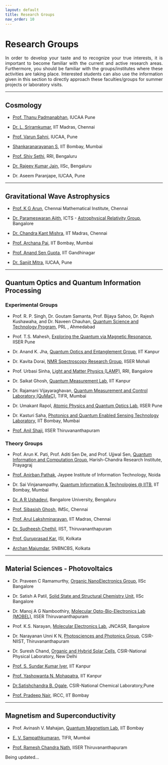 ```yaml
---
layout: default
title: Research Groups
nav_order: 10
---
```


# Research Groups

<p style="text-align:justify">
In order to develop your taste and to recognize your true interests, it is important to become familiar with the current and active research areas. Furthermore, you should be familiar with the groups/institutes where these activities are taking place. Interested students can also use the information given in this section to directly approach these faculties/groups for summer projects or laboratory visits.
</p>

---

## Cosmology
- [Prof. Thanu Padmanabhan](http://www.iucaa.in/~paddy/), IUCAA Pune

- [Dr. L. Sriramkumar](https://physics.iitm.ac.in/sriramkumar), IIT Madras, Chennai

- [Prof. Varun Sahni](https://www.iau.org/administration/membership/individual/8343/), IUCAA, Pune

- [Shankaranarayanan S](http://www.phy.iitb.ac.in/en/content/shankaranarayanan-s), IIT Bombay, Mumbai

- [Prof. Shiv Sethi](http://www.rri.res.in/aa_shivsethi.html), RRI, Bengaluru

- [Dr. Rajeev Kumar Jain](https://iiscprofiles.irins.org/profile/66327), IISc, Bengaluru

- Dr. Aseem Paranjape, IUCAA, Pune 

---
## Gravitational Wave Astrophysics

- [Prof. K G Arun](https://www.cmi.ac.in/people/fac-profile.php?id=kgarun), Chennai Mathematical Institute, Chennai

- [Dr. Parameswaran Ajith](https://home.icts.res.in/~ajith/Home.html), ICTS - [Astrophysical Relativity Group](https://www.icts.res.in/research/astrorel), Bangalore

- [Dr. Chandra Kant Mishra](https://iitm.irins.org/profile/68393), IIT Madras, Chennai

- [Prof. Archana Pai](http://www.phy.iitb.ac.in/en/content/prof-archana-pai), IIT Bombay, Mumbai

- [Prof. Anand Sen Gupta](http://www.iitgn.ac.in/faculty/phy/fac-anand), IIT Gandhinagar

- [Dr. Sanjit Mitra](http://www.iucaa.in/~sanjit/home/About_Me.html), IUCAA, Pune

---
## Quantum Optics and Quantum Information Processing

### Experimental Groups

-  Prof. R. P. Singh, Dr. Goutam Samanta, Prof. Bijaya Sahoo, Dr. Rajesh Kushawaha, and Dr. Naveen Chauhan, [Quantum Science and Technology Program](https://www.prl.res.in/~rpsingh/QSTProgram/index.html), PRL , Ahmedabad

- Prof. T.S. Mahesh, [Exploring the Quantum via
Magnetic Resonance](http://www.iiserpune.ac.in/~mahesh.ts/index.html), IISER Pune
    
- Dr. Anand K. Jha, [Quantum Optics and Entanglement Group](http://home.iitk.ac.in/~akjha/), IIT Kanpur
    
- Dr. Kavita Dorai, [NMR Spectroscopy Research Group](https://web.iisermohali.ac.in/Faculty/kavita/), IISER Mohali
    
- Prof. Urbasi Sinha, [Light and Matter Physics (LAMP)](http://www.rri.res.in/lamp_usinha.html), RRI, Bangalore

- Dr. Saikat Ghosh, [Quantum Measurement Lab](https://sites.google.com/site/saikatghoshiitk/home), IIT Kanpur
    
- Dr. Rajamani Vijayaraghavan, [Quantum Measurement and Control Laboratory (QuMaC)](https://www.tifr.res.in/~quantro/vijay/index.htm), TIFR, Mumbai
    
- Dr. Umakant Rapol, [Atomic Physics and Quantum Optics Lab](http://www.iiserpune.ac.in/~umakant.rapol/), IISER Pune
    
- Dr. Kasturi Saha, [Photonics and Quantum Enabled Sensing Technology Laboratory](http://www.ee.iitb.ac.in/~kasturis/index.php), IIT Bombay, Mumbai
    
- [Prof. Anil Shaji](http://faculty.iisertvm.ac.in/shaji/IISER_Home/About_Me.html), IISER Thiruvananthapuram

### Theory Groups
- Prof. Arun K. Pati, Prof. Aditi Sen De, and Prof. Ujjwal Sen, [Quantum Information and Computation Group](http://www.hri.res.in/~qic/), Harish-Chandra Research Institute, Prayagraj
    
- [Prof. Anirban Pathak](http://www.jiit.ac.in/prof-anirban-pathak), Jaypee Institute of Information Technology, Noida

- Dr. Sai Vinjanampathy, [Quantum Information & Technologies @ IITB](https://sites.google.com/view/qitiitb), IIT Bombay, Mumbai

- [Dr. A R Ushadevi](https://bangaloreuniversity.ac.in/resume/phy-dr-a-r-ushadevi/), Bangalore University, Bengaluru

- [Prof. Sibasish Ghosh](https://www.imsc.res.in/sibasish_ghosh), IMSc, Chennai

- [Prof. Arul Lakshminarayan](https://physics.iitm.ac.in/~arul/index.html), IIT Madras, Chennai

- [Dr. Sudheesh Chethil](https://www.iist.ac.in/physics/sudheesh), IIST, Thiruvananthapuram

- [Prof. Guruprasad Kar](https://www.isical.ac.in/~pamu/guruprasad_kar.php), ISI, Kolkata

- [Archan Majumdar](http://people.bose.res.in/faculty/fac_new/archansmajumdar.html), SNBNCBS, Kolkata

---
## Material Sciences - Photovoltaics

- Dr. Praveen C Ramamurthy, [Organic NanoElectronics Group](http://www.cense.iisc.ac.in/praveen-c-ramamurthy), IISc Bangalore
    
- Dr. Satish A Patil, [Solid State and Structural Chemistry Unit](http://sscu.iisc.ac.in/faculty/patil/), IISc Bangalore

- Dr. Manoj A G Namboothiry, [Molecular Opto-Bio-Electronics Lab (MOBEL)](http://faculty.iisertvm.ac.in/manoj/), IISER Thiruvananthapuram

- Prof. K.S. Narayan, [Molecular Electronics Lab](http://www.jncasr.ac.in/mel/?page_id=341), JNCASR, Bangalore

- Dr. Narayanan Unni K N, [Photosciences and Photonics Group](https://www.niist.res.in/english/scientists/narayanan-unni-k-n-/profile.html), CSIR-NIIST, Thiruvananthapuram
    
- Dr. Suresh Chand, [Organic and Hybrid Solar Cells](https://www.nplindia.in/organic-and-hybrid-solar-cells), CSIR-National Physical Laboratory, New Delhi
    
- [Prof. S. Sundar Kumar Iyer](http://home.iitk.ac.in/~sskiyer/), IIT Kanpur
    
- [Prof. Yashowanta N. Mohapatra](http://home.iitk.ac.in/~ynm/index.html), IIT Kanpur

- [Dr.Satishchandra B. Ogale](http://academic.ncl.res.in/sb.ogale/), CSIR-National Chemical Laboratory,Pune

- [Prof. Pradeep Nair](https://rnd.iitb.ac.in/faculty/prof-pradeep-r-nair), IRCC, IIT Bombay

---
## Magnetism and Superconductivity

- Prof. Avinash V. Mahajan, [Quantum Magnetism Lab](https://sites.google.com/view/avmahajan/home?authuser=0), IIT Bombay
    
- [E. V. Sampathkumaran](https://www.tifr.res.in/~sampath/), TIFR, Mumbai

- [Prof. Ramesh Chandra Nath](http://www.iisertvm.ac.in/faculty/rnath/research_areas), IISER Thiruvananthapuram





Being updated...
